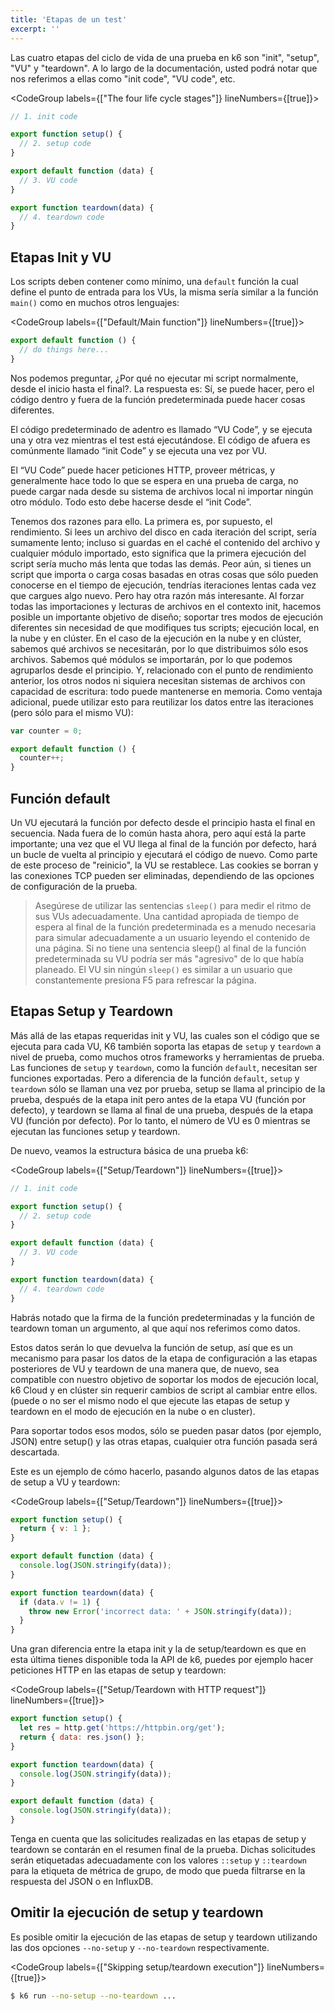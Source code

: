 ```yaml
---
title: 'Etapas de un test'
excerpt: ''
---
```


Las cuatro etapas del ciclo de vida de una prueba en k6 son "init", "setup", "VU" y "teardown". A lo largo de la documentación, usted podrá notar que nos referimos a ellas como "init code", "VU code", etc.

<CodeGroup labels={["The four life cycle stages"]} lineNumbers={[true]}>

```javascript
// 1. init code

export function setup() {
  // 2. setup code
}

export default function (data) {
  // 3. VU code
}

export function teardown(data) {
  // 4. teardown code
}
```

</CodeGroup>

## Etapas Init y VU


Los scripts deben contener como mínimo, una `default` función la cual define el punto de entrada para los VUs, la misma sería similar a la función `main()` como en muchos otros lenguajes:

<CodeGroup labels={["Default/Main function"]} lineNumbers={[true]}>

```javascript
export default function () {
  // do things here...
}
```

</CodeGroup>

Nos podemos preguntar, ¿Por qué no ejecutar mi script normalmente, desde el inicio hasta el final?. La respuesta es: Sí, se puede hacer, pero el código dentro y fuera de la función predeterminada puede hacer cosas diferentes.

El código predeterminado de adentro es llamado “VU Code”, y se ejecuta una y otra vez mientras el test está ejecutándose. El código de afuera es comúnmente llamado “init Code” y se ejecuta una vez por VU.
 
El “VU Code” puede hacer peticiones HTTP, proveer métricas, y generalmente hace todo lo que se espera en una prueba de carga, no puede cargar nada desde su sistema de archivos local ni importar ningún otro módulo. Todo esto debe hacerse desde el “init Code”.
 
Tenemos dos razones para ello. La primera es, por supuesto, el rendimiento.
Si lees un archivo del disco en cada iteración del script, sería sumamente lento; incluso si guardas en el caché el contenido del archivo y cualquier módulo importado, esto significa que la primera ejecución del script sería mucho más lenta que todas las demás. Peor aún, si tienes un script que importa o carga cosas basadas en otras cosas que sólo pueden conocerse en el tiempo de ejecución, tendrías iteraciones lentas cada vez que cargues algo nuevo.
Pero hay otra razón más interesante. Al forzar todas las importaciones y lecturas de archivos en el contexto init, hacemos posible un importante objetivo de diseño; soportar tres modos de ejecución diferentes sin necesidad de que modifiques tus scripts; ejecución local, en la nube y en clúster. En el caso de la ejecución en la nube y en clúster, sabemos qué archivos se necesitarán, por lo que distribuimos sólo esos archivos. Sabemos qué módulos se importarán, por lo que podemos agruparlos desde el principio. Y, relacionado con el punto de rendimiento anterior, los otros nodos ni siquiera necesitan sistemas de archivos con capacidad de escritura: todo puede mantenerse en memoria.
Como ventaja adicional, puede utilizar esto para reutilizar los datos entre las iteraciones (pero sólo para el mismo VU):


<CodeGroup labels={[]}>

```javascript
var counter = 0;

export default function () {
  counter++;
}
```

</CodeGroup>

## Función default

Un VU ejecutará la función por defecto desde el principio hasta el final en secuencia. Nada fuera de lo común hasta ahora, pero aquí está la parte importante; una vez que el VU llega al final de la función por defecto, hará un bucle de vuelta al principio y ejecutará el código de nuevo.
Como parte de este proceso de "reinicio", la VU se restablece. Las cookies se borran y las conexiones TCP pueden ser eliminadas, dependiendo de las opciones de configuración de la prueba.

> Asegúrese de utilizar las sentencias `sleep()` para medir el ritmo de sus VUs adecuadamente. Una cantidad apropiada de tiempo de espera al final de la función predeterminada es a menudo necesaria para simular adecuadamente a un usuario leyendo el contenido de una página. Si no tiene una sentencia sleep() al final de la función predeterminada su VU podría ser más "agresivo" de lo que había planeado.
> El VU sin ningún `sleep()` es similar a un usuario que constantemente presiona F5 para refrescar la página.


## Etapas Setup y Teardown

Más allá de las etapas requeridas init y VU, las cuales son el código que se ejecuta para cada VU, K6 también soporta las etapas de `setup` y `teardown` a nivel de prueba, como muchos otros frameworks y herramientas de prueba. Las funciones de `setup` y `teardown`, como la función `default`, necesitan ser funciones exportadas. Pero a diferencia de la función `default`, `setup` y `teardown` sólo se llaman una vez por prueba, setup se llama al principio de la prueba, después de la etapa init pero antes de la etapa VU (función por defecto), y teardown se llama al final de una prueba, después de la etapa VU (función por defecto). Por lo tanto, el número de VU es 0 mientras se ejecutan las funciones setup y teardown.

De nuevo, veamos la estructura básica de una prueba k6:

<CodeGroup labels={["Setup/Teardown"]} lineNumbers={[true]}>

```javascript
// 1. init code

export function setup() {
  // 2. setup code
}

export default function (data) {
  // 3. VU code
}

export function teardown(data) {
  // 4. teardown code
}
```

</CodeGroup>

Habrás notado que la firma de la función predeterminadas y la función de teardown toman un argumento, al que aquí nos referimos como datos.

Estos datos serán lo que devuelva la función de setup, así que es un mecanismo para pasar los datos de la etapa de configuración a las etapas posteriores de VU y teardown de una manera que, de nuevo, sea compatible con nuestro objetivo de soportar los modos de ejecución local, k6 Cloud y en clúster sin requerir cambios de script al cambiar entre ellos. (puede o no ser el mismo nodo el que ejecute las etapas de setup y teardown en el modo de ejecución en la nube o en cluster).
 
Para soportar todos esos modos, sólo se pueden pasar datos (por ejemplo, JSON) entre setup() y las otras etapas, cualquier otra función pasada será descartada.

Este es un ejemplo de cómo hacerlo, pasando algunos datos de las etapas de setup a VU y teardown:

<CodeGroup labels={["Setup/Teardown"]} lineNumbers={[true]}>

```javascript
export function setup() {
  return { v: 1 };
}

export default function (data) {
  console.log(JSON.stringify(data));
}

export function teardown(data) {
  if (data.v != 1) {
    throw new Error('incorrect data: ' + JSON.stringify(data));
  }
}
```

</CodeGroup>

Una gran diferencia entre la etapa init y la de setup/teardown es que en esta última tienes disponible toda la API de k6, puedes por ejemplo hacer peticiones HTTP en las etapas de setup y teardown:

<CodeGroup labels={["Setup/Teardown with HTTP request"]} lineNumbers={[true]}>

```javascript
export function setup() {
  let res = http.get('https://httpbin.org/get');
  return { data: res.json() };
}

export function teardown(data) {
  console.log(JSON.stringify(data));
}

export default function (data) {
  console.log(JSON.stringify(data));
}
```

</CodeGroup>

Tenga en cuenta que las solicitudes realizadas en las etapas de setup y teardown se contarán en el resumen final de la prueba. Dichas solicitudes serán etiquetadas adecuadamente con los valores  `::setup` y `::teardown` para la etiqueta de métrica de grupo, de modo que pueda filtrarse en la respuesta del JSON o en InfluxDB.

## Omitir la ejecución de setup y teardown


Es posible omitir la ejecución de las etapas de setup y teardown utilizando las dos opciones `--no-setup` y `--no-teardown` respectivamente.

<CodeGroup labels={["Skipping setup/teardown execution"]} lineNumbers={[true]}>

```bash
$ k6 run --no-setup --no-teardown ...
```

</CodeGroup>
